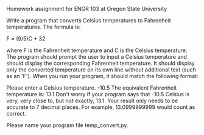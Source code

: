 Homework assignment for ENGR 103 at Oregon State University

Write a program that converts Celsius temperatures to Fahrenheit temperatures. The formula is:

F = (9/5)C + 32

where F is the Fahrenheit temperature and C is the Celsius temperature. The program should prompt the user to input a Celsius temperature and should display the corresponding Fahrenheit temperature. It should display only the converted temperature on its own line without additional text (such as an 'F'). When you run your program, it should match the following format:

Please enter a Celsius temperature.
-10.5
The equivalent Fahrenheit temperature is:
13.1
Don't worry if your program says that -10.5 Celsius is very, very close to, but not exactly, 13.1. Your result only needs to be accurate to 7 decimal places. For example, 13.0999999999 would count as correct.

Please name your program file temp_convert.py.
